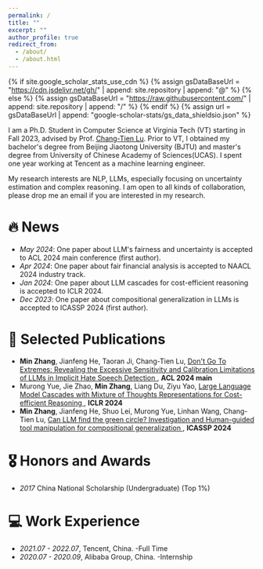 ```yaml
---
permalink: /
title: ""
excerpt: ""
author_profile: true
redirect_from: 
  - /about/
  - /about.html
---
```


{% if site.google_scholar_stats_use_cdn %}
{% assign gsDataBaseUrl = "https://cdn.jsdelivr.net/gh/" | append: site.repository | append: "@" %}
{% else %}
{% assign gsDataBaseUrl = "https://raw.githubusercontent.com/" | append: site.repository | append: "/" %}
{% endif %}
{% assign url = gsDataBaseUrl | append: "google-scholar-stats/gs_data_shieldsio.json" %}

<span class='anchor' id='about-me'></span>
<p>
I am a Ph.D. Student in Computer Science at Virginia Tech (VT) starting in Fall 2023, advised by Prof. <a href="https://people.cs.vt.edu/ctlu/"> Chang-Tien Lu</a>. Prior to VT, I obtained my bachelor's degree from Beijing Jiaotong University (BJTU) and master's degree from University of Chinese Academy of Sciences(UCAS). I spent one year working at Tencent as a machine learning engineer.
</p>

My research interests are NLP, LLMs, especially focusing on uncertainty estimation and complex reasoning. I am open to all kinds of collaboration, please drop me an email if you are interested in my research.

# 🔥 News
- *May 2024*: One paper about LLM's fairness and uncertainty is accepted to ACL 2024 main conference (first author).
- *Apr 2024*: One paper about fair financial analysis is accepted to NAACL 2024 industry track.
- *Jan 2024*: One paper about LLM cascades for cost-efficient reasoning is accepted to ICLR 2024.
- *Dec 2023*: One paper about compositional generalization in LLMs is accepted to ICASSP 2024 (first author). 

# 📝 Selected Publications
- **Min Zhang**, Jianfeng He, Taoran Ji, Chang-Tien Lu, <a href="https://aclanthology.org/2024.acl-long.652.pdf"> Don't Go To Extremes: Revealing the Excessive Sensitivity and Calibration Limitations of LLMs in Implicit Hate Speech Detection </a>, **ACL 2024 main**
- Murong Yue, Jie Zhao, **Min Zhang**, Liang Du, Ziyu Yao, <a href="https://arxiv.org/pdf/2310.03094"> Large Language Model Cascades with Mixture of Thoughts Representations for Cost-efficient Reasoning </a>, **ICLR 2024**
- **Min Zhang**, Jianfeng He, Shuo Lei, Murong Yue, Linhan Wang, Chang-Tien Lu, <a href="https://arxiv.org/pdf/2312.07763"> Can LLM find the green circle? Investigation and Human-guided tool manipulation for compositional generalization </a>, **ICASSP 2024**

# 🎖 Honors and Awards
- *2017* China National Scholarship (Undergraduate) (Top 1%)

# 💻 Work Experience
- *2021.07 - 2022.07*, Tencent, China. -Full Time
- *2020.07 - 2020.09*, Alibaba Group, China. -Internship
